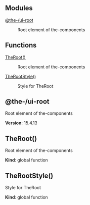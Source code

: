 <!--- Code generated by @the-/script-doc. DO NOT EDIT. -->

## Modules

<dl>
<dt><a href="#module_@the-/ui-root">@the-/ui-root</a></dt>
<dd><p>Root element of the-components</p>
</dd>
</dl>

## Functions

<dl>
<dt><a href="#TheRoot">TheRoot()</a></dt>
<dd><p>Root element of the-components</p>
</dd>
<dt><a href="#TheRootStyle">TheRootStyle()</a></dt>
<dd><p>Style for TheRoot</p>
</dd>
</dl>

<a name="module_@the-/ui-root"></a>

## @the-/ui-root
Root element of the-components

**Version**: 15.4.13  
<a name="TheRoot"></a>

## TheRoot()
Root element of the-components

**Kind**: global function  
<a name="TheRootStyle"></a>

## TheRootStyle()
Style for TheRoot

**Kind**: global function  
